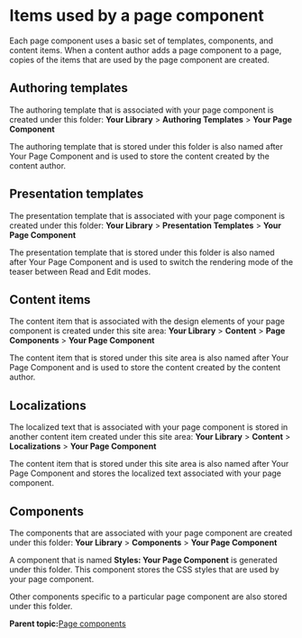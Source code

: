 # Items used by a page component 

Each page component uses a basic set of templates, components, and content items. When a content author adds a page component to a page, copies of the items that are used by the page component are created.

## Authoring templates

The authoring template that is associated with your page component is created under this folder: **Your Library** \> **Authoring Templates** \> **Your Page Component**

The authoring template that is stored under this folder is also named after Your Page Component and is used to store the content created by the content author.

## Presentation templates

The presentation template that is associated with your page component is created under this folder: **Your Library** \> **Presentation Templates** \> **Your Page Component**

The presentation template that is stored under this folder is also named after Your Page Component and is used to switch the rendering mode of the teaser between Read and Edit modes.

## Content items

The content item that is associated with the design elements of your page component is created under this site area: **Your Library** \> **Content** \> **Page Components** \> **Your Page Component**

The content item that is stored under this site area is also named after Your Page Component and is used to store the content created by the content author.

## Localizations

The localized text that is associated with your page component is stored in another content item created under this site area: **Your Library** \> **Content** \> **Localizations** \> **Your Page Component**

The content item that is stored under this site area is also named after Your Page Component and stores the localized text associated with your page component.

## Components

The components that are associated with your page component are created under this folder: **Your Library** \> **Components** \> **Your Page Component**

A component that is named **Styles: Your Page Component** is generated under this folder. This component stores the CSS styles that are used by your page component.

Other components specific to a particular page component are also stored under this folder.

**Parent topic:**[Page components ](../wcm/wcm_dev_page_components.md)

